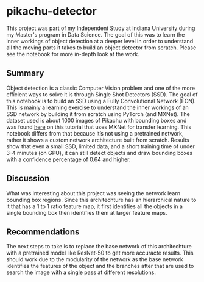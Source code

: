 # pikachu-detector

This project was part of my Independent Study at Indiana University during my Master's program in Data Science. The goal of this was to learn the inner workings of object detection at a deeper level in order to understand all the moving parts it takes to build an object detector from scratch. Please see the notebook for more in-depth look at the work.

## Summary

Object detection is a classic Computer Vision problem and one of the more efficient ways to solve it is through Single Shot Detectors (SSD). The goal of this notebook is to build an SSD using a Fully Convolutional Network (FCN). This is mainly a learning exercise to understand the inner workings of an SSD network by building it from scratch using PyTorch (and MXNet). The dataset used is about 1000 images of Pikachu with bounding boxes and was found [here](https://cv.gluon.ai/build/examples_detection/finetune_detection.html) on this tutorial that uses MXNet for transfer learning. This notebook differs from that because it’s not using a pretrained network, rather it shows a custom network architecture built from scratch. Results show that even a small SSD, limited data, and a short training time of under 3-4 minutes (on GPU), it can still detect objects and draw bounding boxes with a confidence percentage of 0.64 and higher.

## Discussion

What was interesting about this project was seeing the network learn bounding box regions. Since this architechture has an hierarchical nature to it that has a 1 to 1 ratio feature map, it first identifies all the objects in a single bounding box then identifies them at larger feature maps.

## Recommendations

The next steps to take is to replace the base network of this architechture with a pretrained model like ResNet-50 to get more accuracte results. This should work due to the modularity of the network as the base network identifies the features of the object and the branches after that are used to search the image with a single pass at different resolutions. 
